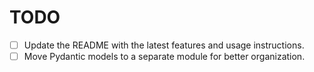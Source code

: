 # TODO
- [ ] Update the README with the latest features and usage instructions.
- [ ] Move Pydantic models to a separate module for better organization.
